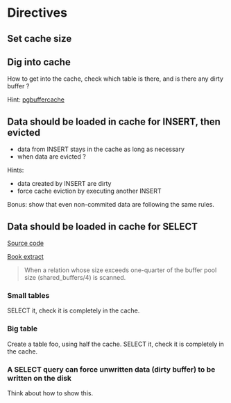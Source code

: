 # Directives

## Set cache size

## Dig into cache

How to get into the cache, check which table is there, and is there any dirty buffer ?

Hint: [pgbuffercache](https://www.postgresql.org/docs/current/pgbuffercache.html)

## Data should be loaded in cache for INSERT, then evicted

- data from INSERT stays in the cache as long as necessary
- when data are evicted ?

Hints: 
- data created by INSERT are dirty
- force cache eviction by executing another INSERT

Bonus: show that even non-commited data are following the same rules.

## Data should be loaded in cache for SELECT

[Source code](https://github.com/postgres/postgres/blob/master/src/backend/storage/buffer/README#L204C1-L205C33)

[Book extract](https://www.interdb.jp/pg/pgsql08/05.html)
> When a relation whose size exceeds one-quarter of the buffer pool size (shared_buffers/4) is scanned.

### Small tables

SELECT it, check it is completely in the cache.

### Big table

Create a table foo, using half the cache.
SELECT it, check it is completely in the cache.

### A SELECT query can force unwritten data (dirty buffer) to be written on the disk

Think about how to show this.